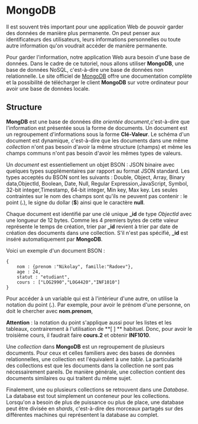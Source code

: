 # MongoDB

Il est souvent très important pour une application Web de pouvoir garder des données de manière plus permanente. On peut penser aux identificateurs des utilisateurs, leurs informations personnelles ou toute autre information qu'on voudrait accéder de manière permanente.

Pour garder l'information, notre application Web aura besoin d'une base de données. Dans le cadre de ce tutoriel, nous allons utiliser **MongoDB**, une base de données NoSQL, c'est-à-dire une base de données non relationnelle. Le site officiel de [MongoDB](https://www.mongodb.com/) offre une documentation complète et la possibilité de télécharger le client **MongoDB** sur votre ordinateur pour avoir une base de données locale.

## Structure

**MongDB** est une base de données dite _orientée document_,c'est-à-dire que l'information est présentée sous la forme de documents. Un document est un regroupement d'informations sous la forme **Clé-Valeur**. Le schéma d'un document est dynamique, c'est-à-dire que les documents dans une même _collection_ n'ont pas besoin d'avoir la même structure (champs) et même les champs communs n'ont pas besoin d'avoir les mêmes types de valeurs.

Un _document_ est essentiellement un objet BSON : JSON binaire avec quelques types supplémentaires par rapport au format JSON standard. Les types acceptés du BSON sont les suivants : Double, Object, Array, Binary data,ObjectId, Boolean, Date, Null, Regular Expression,JavaScript, Symbol, 32-bit integer,Timestamp, 64-bit integer, Min key, Max key. Les seules contraintes sur le nom des champs sont qu'ils ne peuvent pas contenir : le point (**.**), le signe du dollar (**$**) ainsi que le caractère **null**.

Chaque document est identifié par une clé unique **\_id** de type _ObjectId_ avec une longueur de 12 bytes. Comme les 4 premiers bytes de cette valeur représente le temps de création, trier par **\_id** revient à trier par date de création des documents dans une collection. S'il n'est pas spécifié, **\_id** est inséré automatiquement par **MongoDB**.

Voici un exemple d'un document BSON :

```mongodb
{
    nom : {prenom :"Nikolay", famille:"Radoev"},
    age : 24,
    statut : "etudiant",
    cours : ["LOG2990","LOG4420","INF1010"]
}
```
Pour accéder à un variable qui est à l'intérieur d'une autre, on utilise la notation du point (**.**). Par exemple, pour avoir le prénom d'une personne, on doit le chercher avec **nom.prenom**,

**Attention** : la notation du point s'applique aussi pour les listes et les tableaux, contrairement à l'utilisation de **[ ] ** habituel. Donc, pour avoir le troisième cours, il faudrait faire **cours.2** et obtenir **INF1010**.

Une _collection_ dans **MongoDB** est un regroupement de plusieurs documents. Pour ceux et celles familiers avec des bases de données relationnelles, une collection est l'équivalent à une _table_. La particularité des collections est que les documents dans la collection ne sont pas nécessairement pareils. De manière générale, une collection contient des documents similaires ou qui traitent du même sujet.

Finalement, une ou plusieurs collections se retrouvent dans une _Database_. La database est tout simplement un conteneur pour les collections. Lorsqu'on a besoin de plus de puissance ou plus de place, une database peut être divisée en _shards_, c'est-à-dire des morceaux partagés sur des différentes machines qui représentent la database au complet.